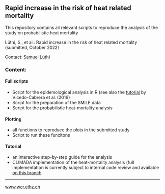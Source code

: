 ## Rapid increase in the risk of heat related mortality 
This repository contains all relevant scripts to reproduce the analysis of the study on probabilistic heat mortality

Lüthi, S., et al.: Rapid increase in the risk of heat related mortality (submitted, October 2022)

Contact: [Samuel Lüthi](mailto:samuel.luethi@usys.ethz.ch)

### Content:

#### Full scripts
- Script for the epidemological analysis in R (see also the [tutorial](https://www.ncbi.nlm.nih.gov/pmc/articles/PMC6533172/) by Vicedo-Cabrera et al. (2019)
- Script for the preparation of the SMILE data
- Script for the probabilistic heat-mortality analysis

#### Plotting
- all functions to reproduce the plots in the submitted study
- Script to run these funcitons

#### Tutorial
- an interactive step-by-step guide for the analysis
- CLIMADA implementation of the heat-mortality analysis (full implementation is currently subject to internal code review and available [on this branch](https://github.com/CLIMADA-project/climada_petals/tree/origin/feature/heat)

-----
www.wcr.ethz.ch

